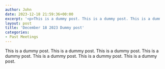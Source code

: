 ```yaml
---
author: John
date: 2023-12-18 21:59:36+00:00
excerpt: '<p>This is a dummy post. This is a dummy post. This is a dummy post. This is a dummy post. This is a dummy post. This is a dummy post. This is a dummy post.</p>'
layout: post
title: 'December 18 2023 Dummy post'
categories:
- Past Meetings
---
```


<p>This is a dummy post. This is a dummy post. This is a dummy post. This is a dummy post. This is a dummy post. This is a dummy post. This is a dummy post.</p>
